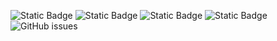 ![Static Badge](https://img.shields.io/badge/blacklists-60-000000) ![Static Badge](https://img.shields.io/badge/blacklisted-3156818-cc0000) ![Static Badge](https://img.shields.io/badge/whitelisted-2244-00CC00) ![Static Badge](https://img.shields.io/badge/streaming_blacklist-28107-000000) ![GitHub issues](https://img.shields.io/github/issues/fabriziosalmi/blacklists)

